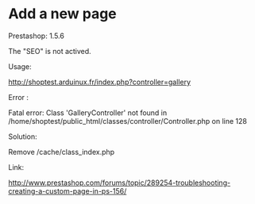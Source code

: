 Add a new page
==============

Prestashop: 1.5.6

The "SEO" is not actived.

Usage: 

http://shoptest.arduinux.fr/index.php?controller=gallery

Error : 

Fatal error: Class 'GalleryController' not found in /home/shoptest/public_html/classes/controller/Controller.php on line 128

Solution:

Remove /cache/class_index.php

Link:

http://www.prestashop.com/forums/topic/289254-troubleshooting-creating-a-custom-page-in-ps-156/

